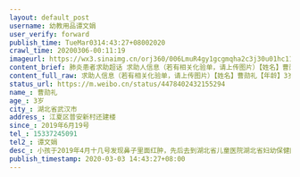 ```yaml
---
layout: default_post
username: 幼教用品谭文娟
user_verify: forward
publish_time: TueMar0314:43:27+08002020
crawl_time: 20200306-00:11:19
imageurl: https://wx3.sinaimg.cn/orj360/006LmuR4gy1gcgmqha2c3j30u01hc11c.jpg,https://wx2.sinaimg.cn/orj360/006LmuR4gy1gcgmqjpeuzj32bc334npg.jpg,https://wx3.sinaimg.cn/orj360/006LmuR4gy1gcgmqklnnxj30u01hcapr.jpg
content_brief: 肺炎患者求助超话 求助人信息（若有相关化验单，请上传图片）【姓名】曹勋礼【年龄】3岁【所在城市】湖北省武汉市【所在小区、社区】江夏区普安新村还建楼【患病时间】2019年6月19号【联系方式】●●●【其他紧急联系人】谭文娟【病情描述】小孩于2019年4月十几号发现鼻子里面红肿， ...全文
content_full_raw: 求助人信息（若有相关化验单，请上传图片）【姓名】曹勋礼【年龄】3岁【所在城市】湖北省武汉市【所在小区、社区】江夏区普安新村还建楼【患病时间】2019年6月19号【联系方式】●●●【其他紧急联系人】谭文娟【病情描述】小孩于2019年4月十几号发现鼻子里面红肿，先后去到湖北省儿童医院湖北省妇幼保健医院，同济医院，协和医院治疗均未能确诊。后辗转到湖北省人民医院手术病理检查，于2019年6月19号确诊为横纹肌肉瘤。这是在儿童当中发病率为十万分之一的恶性肿瘤。孩子到目前为止已经经历过七次化疗，二十五次放疗，后面还有最少五次化疗。小小的身躯承受着大人都无法抵抗的各种化疗，放疗副反应。眼看着病情得到控制，因为这场疫情，之前就诊的医院被征收，无法继续治疗。这段时间我跟孩子爸爸冒着被新冠肺炎感染的危险带着孩子去到省肿瘤及其他几个医院咨询看是否能接收孩子化疗。但得到的答案无非都是，医院被征收，医护人员都上了一线，孩子太小，无法接收等回复。我们一次次失望而归，但又不甘心就这样放弃。已经脱疗一个多月，再不得到及时的治疗，孩子的病情就得不到控制，之前所有的努力，孩子吃过的苦都将付之东流。恳请社会能多关注我们这些身患重症儿童的处境，让孩子多点活下去的希望。武汉
status_url: https://m.weibo.cn/status/4478402432155294
name_: 曹勋礼
age_: 3岁
city_: 湖北省武汉市
address_: 江夏区普安新村还建楼
since_: 2019年6月19号
tel_: 15337245091
tel2_: 谭文娟
desc_: 小孩于2019年4月十几号发现鼻子里面红肿，先后去到湖北省儿童医院湖北省妇幼保健医院，同济医院，协和医院治疗均未能确诊。后辗转到湖北省人民医院手术病理检查，于2019年6月19号确诊为横纹肌肉瘤。这是在儿童当中发病率为十万分之一的恶性肿瘤。孩子到目前为止已经经历过七次化疗，二十五次放疗，后面还有最少五次化疗。小小的身躯承受着大人都无法抵抗的各种化疗，放疗副反应。眼看着病情得到控制，因为这场疫情，之前就诊的医院被征收，无法继续治疗。这段时间我跟孩子爸爸冒着被新冠肺炎感染的危险带着孩子去到省肿瘤及其他几个医院咨询看是否能接收孩子化疗。但得到的答案无非都是，医院被征收，医护人员都上了一线，孩子太小，无法接收等回复。我们一次次失望而归，但又不甘心就这样放弃。已经脱疗一个多月，再不得到及时的治疗，孩子的病情就得不到控制，之前所有的努力，孩子吃过的苦都将付之东流。恳请社会能多关注我们这些身患重症儿童的处境，让孩子多点活下去的希望。武汉
publish_timestamp: 2020-03-03 14:43:27+08:00
---
```

